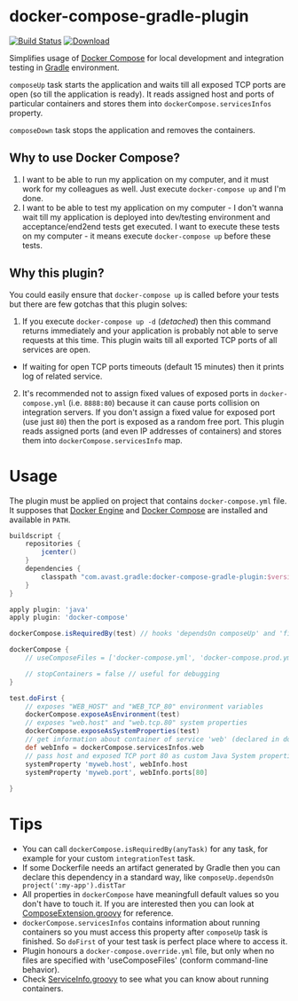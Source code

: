 # docker-compose-gradle-plugin
[![Build Status](https://travis-ci.org/avast/docker-compose-gradle-plugin.svg?branch=master)](https://travis-ci.org/avast/docker-compose-gradle-plugin) [![Download](https://api.bintray.com/packages/avast/maven/docker-compose-gradle-plugin/images/download.svg) ](https://bintray.com/avast/maven/docker-compose-gradle-plugin/_latestVersion)

Simplifies usage of [Docker Compose](https://www.docker.com/docker-compose) for local development and integration testing in [Gradle](https://gradle.org/) environment.

`composeUp` task starts the application and waits till all exposed TCP ports are open (so till the application is ready). It reads assigned host and ports of particular containers and stores them into `dockerCompose.servicesInfos` property.

`composeDown` task stops the application and removes the containers.

## Why to use Docker Compose?
1. I want to be able to run my application on my computer, and it must work for my colleagues as well. Just execute `docker-compose up` and I'm done.
2. I want to be able to test my application on my computer - I don't wanna wait till my application is deployed into dev/testing environment and acceptance/end2end tests get executed. I want to execute these tests on my computer - it means execute `docker-compose up` before these tests.

## Why this plugin?
You could easily ensure that `docker-compose up` is called before your tests but there are few gotchas that this plugin solves:

1. If you execute `docker-compose up -d` (_detached_) then this command returns immediately and your application is probably not able to serve requests at this time. This plugin waits till all exported TCP ports of all services are open.
  - If waiting for open TCP ports timeouts (default 15 minutes) then it prints log of related service. 
2. It's recommended not to assign fixed values of exposed ports in `docker-compose.yml` (i.e. `8888:80`) because it can cause ports collision on integration servers. If you don't assign a fixed value for exposed port (use just `80`) then the port is exposed as a random free port. This plugin reads assigned ports (and even IP addresses of containers) and stores them into `dockerCompose.servicesInfo` map.

# Usage
The plugin must be applied on project that contains `docker-compose.yml` file. It supposes that [Docker Engine](https://www.docker.com/docker-engine) and [Docker Compose](https://www.docker.com/docker-compose) are installed and available in `PATH`.

```gradle
buildscript {
    repositories {
        jcenter()
    }
    dependencies {
        classpath "com.avast.gradle:docker-compose-gradle-plugin:$versionHere"
    }
}

apply plugin: 'java'
apply plugin: 'docker-compose'

dockerCompose.isRequiredBy(test) // hooks 'dependsOn composeUp' and 'finalizedBy composeDown'

dockerCompose {
    // useComposeFiles = ['docker-compose.yml', 'docker-compose.prod.yml'] // similar to 'docker-compose -f <file>' command

    // stopContainers = false // useful for debugging
}

test.doFirst {
    // exposes "WEB_HOST" and "WEB_TCP_80" environment variables
    dockerCompose.exposeAsEnvironment(test)
    // exposes "web.host" and "web.tcp.80" system properties
    dockerCompose.exposeAsSystemProperties(test)
    // get information about container of service 'web' (declared in docker-compose.yml)
    def webInfo = dockerCompose.servicesInfos.web
    // pass host and exposed TCP port 80 as custom Java System properties
    systemProperty 'myweb.host', webInfo.host
    systemProperty 'myweb.port', webInfo.ports[80]
    
}
```

# Tips
* You can call `dockerCompose.isRequiredBy(anyTask)` for any task, for example for your custom `integrationTest` task.
* If some Dockerfile needs an artifact generated by Gradle then you can declare this dependency in a standard way, like `composeUp.dependsOn project(':my-app').distTar`
* All properties in `dockerCompose` have meaningfull default values so you don't have to touch it. If you are interested then you can look at [ComposeExtension.groovy](/src/main/groovy/com/avast/gradle/dockercompose/ComposeExtension.groovy) for reference.
* `dockerCompose.servicesInfos` contains information about running containers so you must access this property after `composeUp` task is finished. So `doFirst` of your test task is perfect place where to access it.
* Plugin honours a `docker-compose.override.yml` file, but only when no files are specified with 'useComposeFiles' (conform command-line behavior).
* Check [ServiceInfo.groovy](/src/main/groovy/com/avast/gradle/dockercompose/ServiceInfo.groovy) to see what you can know about running containers.
